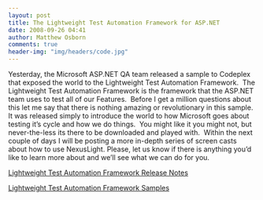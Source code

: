 ```yaml
---
layout: post
title: The Lightweight Test Automation Framework for ASP.NET
date: 2008-09-26 04:41
author: Matthew Osborn
comments: true
header-img: "img/headers/code.jpg"
---
```

Yesterday, the Microsoft ASP.NET QA team released a sample to Codeplex that exposed the world to the Lightweight Test Automation Framework.  The Lightweight Test Automation Framework is the framework that the ASP.NET team uses to test all of our Features.  Before I get a million questions about this let me say that there is nothing amazing or revolutionary in this sample.  It was released simply to introduce the world to how Microsoft goes about testing it’s cycle and how we do things.  You might like it you might not, but never-the-less its there to be downloaded and played with.  Within the next couple of days I will be posting a more in-depth series of screen casts about how to use NexusLight. Please, let us know if there is anything you’d like to learn more about and we’ll see what we can do for you.

<p><a href="http://www.codeplex.com/aspnet/Wiki/View.aspx?title=NexusLight%20Release%20Notes&amp;referringTitle=ASP.NET%20QA">Lightweight Test Automation Framework Release Notes</a></p>

<p><a href="http://www.codeplex.com/aspnet/Release/ProjectReleases.aspx?ReleaseId=17608">Lightweight Test Automation Framework Samples</a></p>
